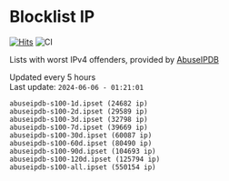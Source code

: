 # Blocklist IP

[![Hits](https://hits.seeyoufarm.com/api/count/incr/badge.svg?url=https%3A%2F%2Fgithub.com%2Fborestad%2Fblocklist-ip%2F&count_bg=%2379C83D&title_bg=%23555555&icon=&icon_color=%23E7E7E7&title=hits&edge_flat=false)](https://hits.seeyoufarm.com)  ![CI](https://img.shields.io/github/workflow/status/borestad/blocklist-ip/CI?style=flat-square)

Lists with worst IPv4 offenders, provided by [AbuseIPDB](https://www.abuseipdb.com/)

<!-- FOOTER-PLACEHOLDER -->
Updated every 5 hours<br>
Last update: `2024-06-06 - 01:21:01`
```
abuseipdb-s100-1d.ipset (24682 ip)
abuseipdb-s100-2d.ipset (29589 ip)
abuseipdb-s100-3d.ipset (32798 ip)
abuseipdb-s100-7d.ipset (39669 ip)
abuseipdb-s100-30d.ipset (60087 ip)
abuseipdb-s100-60d.ipset (80490 ip)
abuseipdb-s100-90d.ipset (104693 ip)
abuseipdb-s100-120d.ipset (125794 ip)
abuseipdb-s100-all.ipset (550154 ip)
```
